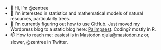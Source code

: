 - 👋 Hi, I’m @zentree
- 👀 I’m interested in statistics and mathematical models of natural resources, particularly trees.
- 🌱 I’m currently figuring out how to use GitHub. Just moved my Wordpress blog to a static blog here:
[Palimpsest](https://luis.apiolaza.net/2024/12/30/paring-down/). Coding? mostly in R.
- 📫 How to reach me: easiest is in Mastodon [ojala@mastodon.nz](https://mastodon.nz/@ojala) or, slower, @zentree in Twitter.

<!---
zentree/zentree is a ✨ special ✨ repository because its `README.md` (this file) appears on your GitHub profile.
You can click the Preview link to take a look at your changes.
--->
